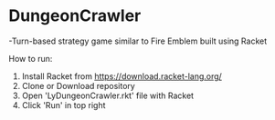 # DungeonCrawler
-Turn-based strategy game similar to Fire Emblem built using Racket

How to run:

1. Install Racket from https://download.racket-lang.org/
2. Clone or Download repository
3. Open 'LyDungeonCrawler.rkt' file with Racket
4. Click 'Run' in top right
